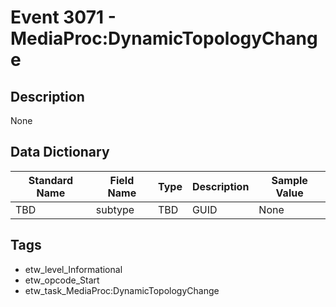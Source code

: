 # Event 3071 - MediaProc:DynamicTopologyChange

## Description
None

## Data Dictionary
|Standard Name|Field Name|Type|Description|Sample Value|
|---|---|---|---|---|
|TBD|subtype|TBD|GUID|None|None|

## Tags
* etw_level_Informational
* etw_opcode_Start
* etw_task_MediaProc:DynamicTopologyChange